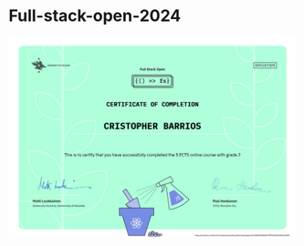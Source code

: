 # Full-stack-open-2024

![CERTIFICATE](https://github.com/CristopherBarrios/Full-stack-open-2024/blob/main/certificate-fullstack.png)
